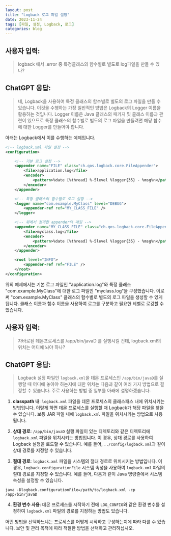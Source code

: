 ```yaml
---
layout: post
title: "Logback 로그 파일 설정"
date: 2023-11-24
tags: [파일, 설정, Logback, 로그]
categories: blog
---
```


## 사용자 입력:
> logback 에서 .error 중  특정클래스의 함수별로 별도로 log파일을 만들 수 있나?

## ChatGPT 응답:
> 네, Logback을 사용하여 특정 클래스의 함수별로 별도의 로그 파일을 만들 수 있습니다. 이것을 수행하는 가장 일반적인 방법은 Logback의 Logger 이름을 활용하는 것입니다. Logger 이름은 Java 클래스의 패키지 및 클래스 이름과 관련이 있으므로 특정 클래스의 함수별로 별도의 로그 파일을 만들려면 해당 함수에 대한 Logger를 만들어야 합니다.

아래는 Logback에서 이를 수행하는 예제입니다.

```xml
<!-- logback.xml 파일 설정 -->
<configuration>

    <!-- 기본 로그 설정 -->
    <appender name="FILE" class="ch.qos.logback.core.FileAppender">
        <file>application.log</file>
        <encoder>
            <pattern>%date [%thread] %-5level %logger{35} - %msg%n</pattern>
        </encoder>
    </appender>

    <!-- 특정 클래스의 함수별로 로그 설정 -->
    <logger name="com.example.MyClass" level="DEBUG">
        <appender-ref ref="MY_CLASS_FILE" />
    </logger>

    <!-- 위에서 정의한 appender와 매핑 -->
    <appender name="MY_CLASS_FILE" class="ch.qos.logback.core.FileAppender">
        <file>myclass.log</file>
        <encoder>
            <pattern>%date [%thread] %-5level %logger{35} - %msg%n</pattern>
        </encoder>
    </appender>

    <root level="INFO">
        <appender-ref ref="FILE" />
    </root>
</configuration>
```

위의 예제에서는 기본 로그 파일인 "application.log"와 특정 클래스 "com.example.MyClass"에 대한 로그 파일인 "myclass.log"을 구성했습니다. 이로써 "com.example.MyClass" 클래스의 함수별로 별도의 로그 파일을 생성할 수 있게 됩니다. 클래스 이름과 함수 이름을 사용하여 로그를 구분하고 필요한 레벨로 로깅할 수 있습니다.

## 사용자 입력:
> 자바로된 데몬프로세스를 /app/bin/javaD 를 실행시킬 건데, logback.xml의 위치는 어디에 놔야 하나?

## ChatGPT 응답:
> Logback 설정 파일인 `logback.xml`을 데몬 프로세스인 `/app/bin/javaD`를 실행할 때 어디에 놓아야 하는지에 대한 위치는 다음과 같이 여러 가지 방법으로 결정할 수 있습니다. 주로 사용하는 방법 중 일부를 아래에 설명하겠습니다.

1. **classpath 내**: `logback.xml` 파일을 데몬 프로세스의 클래스패스 내에 위치시키는 방법입니다. 이렇게 하면 데몬 프로세스를 실행할 때 Logback가 해당 파일을 찾을 수 있습니다. 보통 JAR 파일 내에 `logback.xml` 파일을 위치시키는 방법으로 사용됩니다.

2. **상대 경로**: `/app/bin/javaD` 실행 파일이 있는 디렉토리와 같은 디렉토리에 `logback.xml` 파일을 위치시키는 방법입니다. 이 경우, 상대 경로를 사용하여 Logback 설정을 로드할 수 있습니다. 예를 들어, `../config/logback.xml`과 같이 상대 경로를 지정할 수 있습니다.

3. **절대 경로**: `logback.xml` 파일을 시스템의 절대 경로로 위치시키는 방법입니다. 이 경우, `logback.configurationFile` 시스템 속성을 사용하여 `logback.xml` 파일의 절대 경로를 지정할 수 있습니다. 예를 들어, 다음과 같이 Java 명령줄에서 시스템 속성을 설정할 수 있습니다.

```shell
java -Dlogback.configurationFile=/path/to/logback.xml -cp /app/bin/javaD
```

4. **환경 변수 사용**: 데몬 프로세스를 시작하기 전에 `LOG_CONFIG`와 같은 환경 변수를 설정하여 `logback.xml` 파일의 경로를 지정하는 방법도 있습니다.

어떤 방법을 선택하느냐는 프로세스를 어떻게 시작하고 구성하는지에 따라 다를 수 있습니다. 보안 및 관리 목적에 따라 적절한 방법을 선택하고 관리하십시오.

